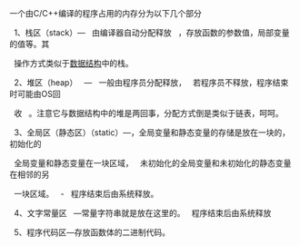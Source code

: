 一个由C/C++编译的程序占用的内存分为以下几个部分 

  1、栈区（stack）—   由编译器自动分配释放   ，存放函数的参数值，局部变量的值等。其 

  操作方式类似于[数据结构](http://lib.csdn.net/base/datastructure)中的栈。 

  2、堆区（heap）   —   一般由程序员分配释放，   若程序员不释放，程序结束时可能由OS回 

  收   。注意它与数据结构中的堆是两回事，分配方式倒是类似于链表，呵呵。 

  3、全局区（静态区）（static）—，全局变量和静态变量的存储是放在一块的，初始化的 

  全局变量和静态变量在一块区域，   未初始化的全局变量和未初始化的静态变量在相邻的另 

  一块区域。   -   程序结束后由系统释放。 

  4、文字常量区   —常量字符串就是放在这里的。   程序结束后由系统释放 

  5、程序代码区—存放函数体的二进制代码。 

